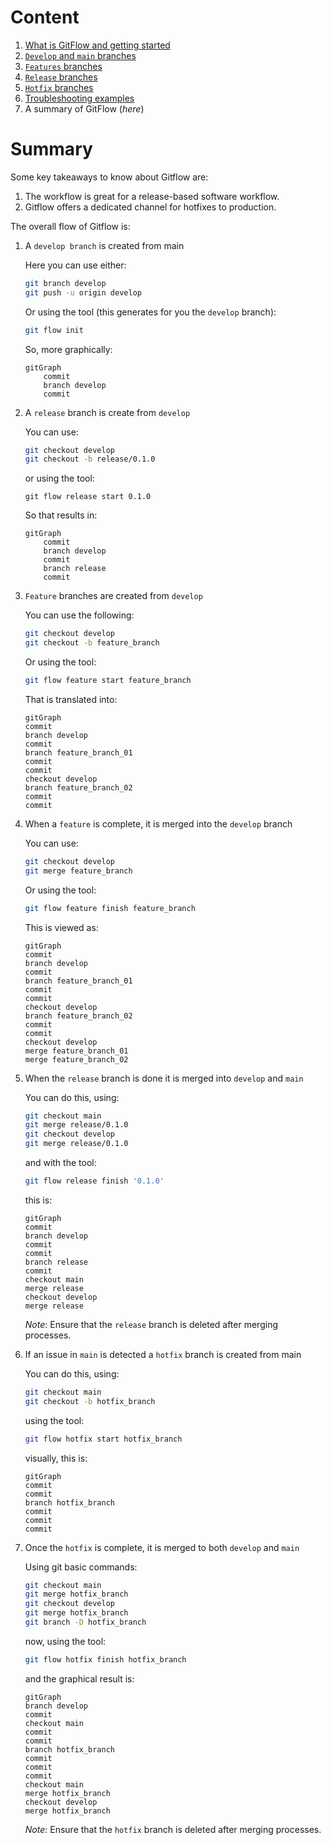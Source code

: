 # **Content**

1. [What is GitFlow and getting started](./Intro%20to%20Git%20Flow.md)
2. [`Develop` and `main` branches](./Develop%20and%20Main%20Branches.md)
3. [`Features` branches](./Feature%20branches.md)
4. [`Release` branches](./Feature%20branches.md)
5. [`Hotfix` branches](./Git%20flow%20hotfix.md)
6. [Troubleshooting examples](./Git%20flow%20troubleshooting.md)
7. A summary of GitFlow (_here_)


# **Summary**

Some key takeaways to know about Gitflow are:

1. The workflow is great for a release-based software workflow.
2. Gitflow offers a dedicated channel for hotfixes to production.

The overall flow of Gitflow is:

1. A `develop branch` is created from main

    Here you can use either: 

    ```bash
    git branch develop
    git push -u origin develop
    ```

    Or using the tool (this generates for you the `develop` branch):

    ```bash
    git flow init
    ```

    So, more graphically:

    ```mermaid
    gitGraph
        commit
        branch develop
        commit
    ```
2. A `release` branch is create from `develop`
    
    You can use:

    ```bash
    git checkout develop
    git checkout -b release/0.1.0
    ```

    or using the tool:

    ```
    git flow release start 0.1.0
    ```

    So that results in:

    ```mermaid
    gitGraph
        commit
        branch develop
        commit
        branch release
        commit
    ```

3. `Feature` branches are created from `develop`

    You can use the following:
    ```bash
    git checkout develop
    git checkout -b feature_branch
    ```

    Or using the tool:

    ```bash
    git flow feature start feature_branch
    ```

    That is translated into:

    ```mermaid
    gitGraph
    commit
    branch develop
    commit
    branch feature_branch_01
    commit
    commit
    checkout develop
    branch feature_branch_02
    commit
    commit
    ```
4. When a `feature` is complete, it is merged into the `develop` branch

    You can use:
    ```bash
    git checkout develop
    git merge feature_branch
    ```
    Or using the tool:
    ```bash
    git flow feature finish feature_branch
    ```
    
    This is viewed as:

     ```mermaid
    gitGraph
    commit
    branch develop
    commit
    branch feature_branch_01
    commit
    commit
    checkout develop
    branch feature_branch_02
    commit
    commit
    checkout develop
    merge feature_branch_01
    merge feature_branch_02
    ```

5. When the `release` branch is done it is merged into `develop` and `main`

    You can do this, using:

    ```bash
    git checkout main
    git merge release/0.1.0
    git checkout develop
    git merge release/0.1.0
    ```

    and with the tool:

    ```bash
    git flow release finish '0.1.0'
    ```

    this is:
    
    ```mermaid
    gitGraph
    commit
    branch develop
    commit
    commit
    branch release
    commit
    checkout main
    merge release
    checkout develop
    merge release
    ```

    _Note_: Ensure that the `release` branch is deleted after merging processes.

6. If an issue in `main` is detected a `hotfix` branch is created from main

    You can do this, using:
    
    ```bash
    git checkout main
    git checkout -b hotfix_branch
    ```

    using the tool:

    ```bash
    git flow hotfix start hotfix_branch
    ```
    visually, this is:

    ```mermaid
    gitGraph
    commit
    commit
    branch hotfix_branch
    commit
    commit
    commit
    ```

7. Once the `hotfix` is complete, it is merged to both `develop` and `main`

    Using git basic commands:
    
    ```bash
    git checkout main
    git merge hotfix_branch
    git checkout develop
    git merge hotfix_branch
    git branch -D hotfix_branch
    ```

    now, using the tool:

    ```bash
    git flow hotfix finish hotfix_branch
    ```

    and the graphical result is:

    ```mermaid
    gitGraph
    branch develop
    commit
    checkout main
    commit
    commit
    branch hotfix_branch
    commit
    commit
    commit
    checkout main
    merge hotfix_branch
    checkout develop
    merge hotfix_branch
    ```

    _Note_: Ensure that the `hotfix` branch is deleted after merging processes.
